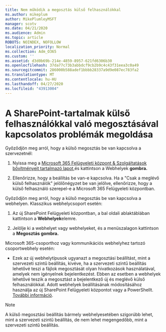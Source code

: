 ```yaml
---
title: Nem működik a megosztás külső felhasználókkal
ms.author: mikeplum
author: MikePlumleyMSFT
manager: scotv
ms.date: 04/21/2020
ms.audience: Admin
ms.topic: article
ROBOTS: NOINDEX, NOFOLLOW
localization_priority: Normal
ms.collection: Adm_O365
ms.custom: ''
ms.assetid: d3d0b69b-214e-4859-8957-621fd6306b30
ms.openlocfilehash: 37da77c73b3abbdcf9cb2b9c4c43f31eea3c0a49
ms.sourcegitcommit: 286000b588adef1bbbb28337a9d9e087ec783fa2
ms.translationtype: MT
ms.contentlocale: hu-HU
ms.lasthandoff: 04/27/2020
ms.locfileid: "43913004"
---
```

# <a name="fix-problems-sharing-sharepoint-content-with-external-users"></a>A SharePoint-tartalmak külső felhasználókkal való megosztásával kapcsolatos problémák megoldása

Győződjön meg arról, hogy a külső megosztás be van kapcsolva a szervezetnél:
  
1. Nyissa meg a [Microsoft 365 Felügyeleti központ &amp; Szolgáltatások bővítményeit tartalmazó lapot,](https://portal.office.com/adminportal/home#/Settings/ServicesAndAddIns)és kattintson a Webhelyek **gombra.**
    
2. Ellenőrizze, hogy a beállítás be van-e kapcsolva. Ha a "Csak a meglévő külső felhasználók" jelölőnégyzet be van jelölve, ellenőrizze, hogy a külső felhasználó szerepel-e a Microsoft 365 Felügyeleti központban.
    
Győződjön meg arról, hogy a külső megosztás be van kapcsolva a webhelyen. Klasszikus webhelycsoport esetén:
  
1. Az új SharePoint Felügyeleti központban, a bal oldali ablaktáblában kattintson a **Webhelyek**elemre.
    
2. Jelölje ki a webhelyet vagy webhelyeket, és a menüszalagon kattintson a **Megosztás gombra.**
    
Microsoft 365-csoporthoz vagy kommunikációs webhelyhez tartozó csoportwebhely esetén:
  
- Ezek az új webhelytípusok ugyanazt a megosztási beállítást, mint a szervezeti szintű beállítás, kivéve, ha a szervezeti szintű beállítás lehetővé teszi a fájlok megosztását olyan hivatkozások használatával, amelyek nem igényelnek bejelentkezést. Ebben az esetben a webhelyek lehetővé teszik a megosztást a bejelentkező új és meglévő külső felhasználókkal. Adott webhelyek beállításának módosításához használja az új SharePoint Felügyeleti központot vagy a PowerShellt. [További információ](https://go.microsoft.com/fwlink/?linkid=871863).
    
> [!NOTE]
> A külső megosztási beállítás bármely webhelyesetében szigorúbb lehet, mint a szervezeti szintű beállítás, de nem lehet megengedőbb, mint a szervezeti szintű beállítás. 
  

